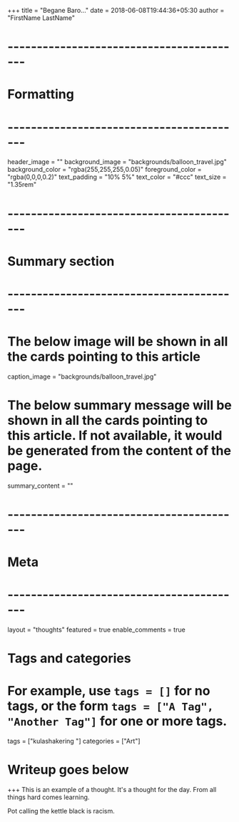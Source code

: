 +++
title = "Begane Baro..."
date = 2018-06-08T19:44:36+05:30
author = "FirstName LastName"

# -----------------------------------------
# Formatting
# -----------------------------------------
header_image = ""
background_image = "backgrounds/balloon_travel.jpg"
background_color = "rgba(255,255,255,0.05)"
foreground_color = "rgba(0,0,0,0.2)"
text_padding = "10% 5%"
text_color = "#ccc"
text_size = "1.35rem"
# -----------------------------------------
# Summary section
# -----------------------------------------
# The below image will be shown in all the cards pointing to this article
caption_image = "backgrounds/balloon_travel.jpg"
# The below summary message will be shown in all the cards pointing to this article. If not available, it would be generated from the content of the page.
summary_content = ""
# -----------------------------------------
# Meta
# -----------------------------------------
layout = "thoughts"
featured = true
enable_comments = true

# Tags and categories
# For example, use `tags = []` for no tags, or the form `tags = ["A Tag", "Another Tag"]` for one or more tags.
tags = ["kulashakering "]
categories = ["Art"]

# Writeup goes below
+++
This is an example of a thought. It's a thought for the day. From all things hard comes learning.

Pot calling the kettle black is racism.